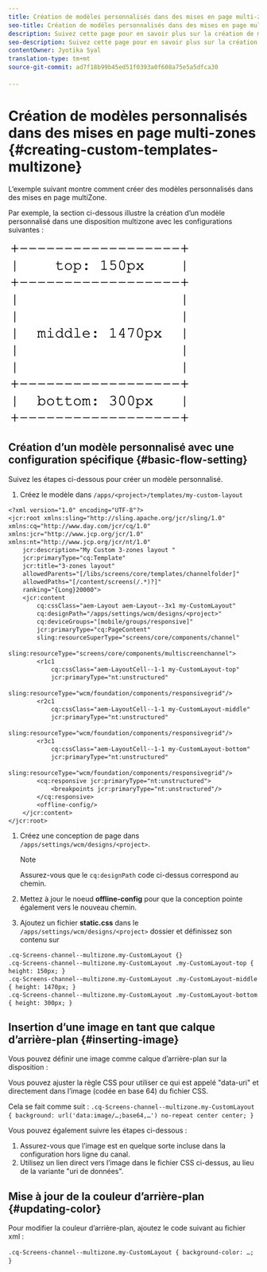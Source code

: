 ```yaml
---
title: Création de modèles personnalisés dans des mises en page multi-zones
seo-title: Création de modèles personnalisés dans des mises en page multi-zones
description: Suivez cette page pour en savoir plus sur la création de modèles personnalisés dans les mises en page MultiZone.
seo-description: Suivez cette page pour en savoir plus sur la création de modèles personnalisés dans les mises en page MultiZone.
contentOwner: Jyotika Syal
translation-type: tm+mt
source-git-commit: ad7f18b99b45ed51f0393a0f608a75e5a5dfca30

---
```



# Création de modèles personnalisés dans des mises en page multi-zones {#creating-custom-templates-multizone}

L’exemple suivant montre comment créer des modèles personnalisés dans des mises en page multiZone.

Par exemple, la section ci-dessous illustre la création d’un modèle personnalisé dans une disposition multizone avec les configurations suivantes :

![image](assets/custom-template1.png)


## Création d’un modèle personnalisé avec une configuration spécifique {#basic-flow-setting}

Suivez les étapes ci-dessous pour créer un modèle personnalisé.

1. Créez le modèle dans `/apps/<project>/templates/my-custom-layout`

```shell
<?xml version="1.0" encoding="UTF-8"?>
<jcr:root xmlns:sling="http://sling.apache.org/jcr/sling/1.0" xmlns:cq="http://www.day.com/jcr/cq/1.0" xmlns:jcr="http://www.jcp.org/jcr/1.0" xmlns:nt="http://www.jcp.org/jcr/nt/1.0"
    jcr:description="My Custom 3-zones layout "
    jcr:primaryType="cq:Template"
    jcr:title="3-zones layout"
    allowedParents="[/libs/screens/core/templates/channelfolder]"
    allowedPaths="[/content/screens(/.*)?]"
    ranking="{Long}20000">
    <jcr:content
        cq:cssClass="aem-Layout aem-Layout--3x1 my-CustomLayout"
        cq:designPath="/apps/settings/wcm/designs/<project>"
        cq:deviceGroups="[mobile/groups/responsive]"
        jcr:primaryType="cq:PageContent"
        sling:resourceSuperType="screens/core/components/channel"
        sling:resourceType="screens/core/components/multiscreenchannel">
        <r1c1
            cq:cssClass="aem-LayoutCell--1-1 my-CustomLayout-top"
            jcr:primaryType="nt:unstructured"
            sling:resourceType="wcm/foundation/components/responsivegrid"/>
        <r2c1
            cq:cssClass="aem-LayoutCell--1-1 my-CustomLayout-middle"
            jcr:primaryType="nt:unstructured"
            sling:resourceType="wcm/foundation/components/responsivegrid"/>
        <r3c1
            cq:cssClass="aem-LayoutCell--1-1 my-CustomLayout-bottom"
            jcr:primaryType="nt:unstructured"
            sling:resourceType="wcm/foundation/components/responsivegrid"/>
        <cq:responsive jcr:primaryType="nt:unstructured">
            <breakpoints jcr:primaryType="nt:unstructured"/>
        </cq:responsive>
        <offline-config/>
    </jcr:content>
</jcr:root>
```

1. Créez une conception de page dans `/apps/settings/wcm/designs/<project>`.

   >[!NOTE]
   >
   >Assurez-vous que le `cq:designPath` code ci-dessus correspond au chemin.

1. Mettez à jour le noeud **offline-config** pour que la conception pointe également vers le nouveau chemin.

1. Ajoutez un fichier **static.css** dans le `/apps/settings/wcm/designs/<project>` dossier et définissez son contenu sur

```shell
.cq-Screens-channel--multizone.my-CustomLayout {}
.cq-Screens-channel--multizone.my-CustomLayout .my-CustomLayout-top { height: 150px; }
.cq-Screens-channel--multizone.my-CustomLayout .my-CustomLayout-middle { height: 1470px; }
.cq-Screens-channel--multizone.my-CustomLayout .my-CustomLayout-bottom { height: 300px; }
```

## Insertion d’une image en tant que calque d’arrière-plan {#inserting-image}

Vous pouvez définir une image comme calque d’arrière-plan sur la disposition :

Vous pouvez ajuster la règle CSS pour utiliser ce qui est appelé "data-uri" et directement dans l’image (codée en base 64) du fichier CSS.

Cela se fait comme suit :
`.cq-Screens-channel--multizone.my-CustomLayout { background: url('data:image/…;base64,…') no-repeat center center; }`

Vous pouvez également suivre les étapes ci-dessous :

1. Assurez-vous que l’image est en quelque sorte incluse dans la configuration hors ligne du canal.
1. Utilisez un lien direct vers l’image dans le fichier CSS ci-dessus, au lieu de la variante "uri de données".


## Mise à jour de la couleur d’arrière-plan {#updating-color}

Pour modifier la couleur d’arrière-plan, ajoutez le code suivant au fichier xml :

`.cq-Screens-channel--multizone.my-CustomLayout { background-color: …; }`
